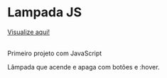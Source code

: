 <h1>Lampada JS</h1>
<a href="https://thainno.github.io/Lampada-JS/">Visualize aqui!</a><br></br>
<p>Primeiro projeto com JavaScript</p>
<p>Lâmpada que acende e apaga com botões e :hover.</p>
